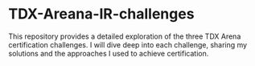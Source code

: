 # TDX-Areana-IR-challenges
This repository provides a detailed exploration of the three TDX Arena certification challenges. I will dive deep into each challenge, sharing my solutions and the approaches I used to achieve certification. 
